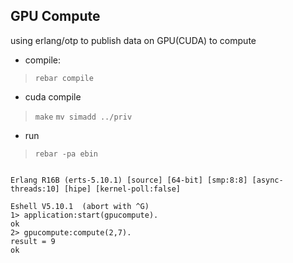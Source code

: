 ## GPU Compute

using erlang/otp to publish data on GPU(CUDA) to compute

* compile:

> `rebar compile`

* cuda compile

> `make`
> `mv simadd ../priv`

* run

> `rebar -pa ebin`

> ```
    Erlang R16B (erts-5.10.1) [source] [64-bit] [smp:8:8] [async-threads:10] [hipe] [kernel-poll:false]

    Eshell V5.10.1  (abort with ^G)
    1> application:start(gpucompute).
    ok
    2> gpucompute:compute(2,7).
    result = 9
    ok
  ```
